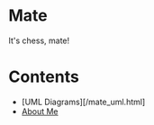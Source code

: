 # Mate

It's chess, mate!

# Contents

* [UML Diagrams][/mate_uml.html]
* [About Me](/about_me.html)